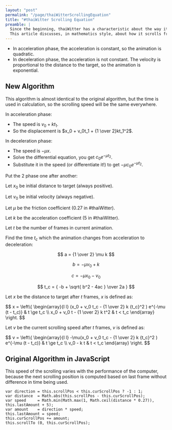 ```yaml
---
layout: "post"
permalink: "/page/thaiWitterScrollingEquation"
title: "#thaiWitter Scrolling Equation"
preamble: |
  Since the beginning, thaiWitter has a characteristic about the way it scrolls from one place to another place.
  This article discusses, in mathematics style, about how it scrolls from one position to another.
---
```






* In acceleration phase, the acceleration is constant, so the animation is quadratic.
* In deceleration phase, the acceleration is not constant. The velocity is proportional to the distance to the target, so the animation is exponential.

New Algorithm
---

This algorithm is almost identical to the original algorithm, but the time is used in calculation, so the scrolling speed will be the same everywhere.

In acceleration phase:

* The speed is $v_0 + kt_1$.
* So the displacement is $x_0 + v_0t_1 + {1 \over 2}kt_1^2$.


In deceleration phase:

* The speed is $-\mu x$.
* Solve the differential equation, you get $c_0 e^{-\mu t_2}$.
* Substitute it in the speed (or differentiate it!) to get $-\mu c_0 e^{-\mu t_2}$.


Put the 2 phase one after another:

Let $x_0$ be initial distance to target (always positive).

Let $v_0$ be initial velocity (always negative).

Let $\mu$ be the friction coefficient (0.27 in #thaiWitter).

Let $k$ be the acceleration coefficient (5 in #thaiWitter).


Let $t$ be the number of frames in current animation.

Find the time $t_c$ which the animation changes from acceleration to deceleration:

$$ a = {1 \over 2} \mu k $$

$$ b = -\mu v_0 + k $$

$$ c = -\mu x_0 - v_0 $$

$$ t_c = { -b + \sqrt{ b^2 - 4ac } \over 2a } $$

Let $x$ be the distance to target after $t$ frames, $x$ is defined as:

$$ x = \left\\{ \begin{array}{l l}
(x_0 + v_0 t_c - {1 \over 2} k {t_c}^2 ) e^{-\mu (t - t_c)} & t \ge t_c \\\\
x_0 + v_0 t - {1 \over 2} k t^2 & t < t_c
\end{array} \right. $$

Let $v$ be the current scrolling speed after $t$ frames, $v$ is defined as:

$$ v = \left\\{ \begin{array}{l l}
-\mu(x_0 + v_0 t_c - {1 \over 2} k {t_c}^2 ) e^{-\mu (t - t_c)} & t \ge t_c \\\\
v_0 - k t & t < t_c
\end{array} \right. $$



Original Algorithm in JavaScript
----

This speed of the scrolling varies with the performance of the computer, because the next scrolling position is computed based on last frame without difference in time being used.

    var direction = this.scrollPos < this.curScrollPos ? -1 : 1;
    var distance  = Math.abs(this.scrollPos - this.curScrollPos);
    var speed     = Math.min(Math.max(1, Math.ceil(distance * 0.27)), this.lastAmount + 5);
    var amount    = direction * speed;
    this.lastAmount = speed;
    this.curScrollPos += amount;
    this.scrollTo (0, this.curScrollPos);

